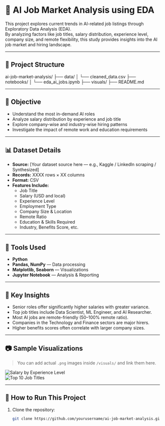 # 🧠 AI Job Market Analysis using EDA

This project explores current trends in AI-related job listings through Exploratory Data Analysis (EDA).  
By analyzing factors like job titles, salary distribution, experience level, company size, and remote flexibility, this study provides insights into the AI job market and hiring landscape.

---

## 📁 Project Structure
ai-job-market-analysis/
├── data/
│ └── cleaned_data.csv
├── notebooks/
│ └── eda_ai_jobs.ipynb
├── visuals/
├── README.md

---

## 🎯 Objective

- Understand the most in-demand AI roles
- Analyze salary distribution by experience and job title
- Explore company-wise and industry-wise hiring patterns
- Investigate the impact of remote work and education requirements

---

## 📊 Dataset Details

- **Source:** [Your dataset source here — e.g., Kaggle / LinkedIn scraping / Synthesized]
- **Records:** XXXX rows × XX columns
- **Format:** CSV
- **Features Include:**
  - Job Title
  - Salary (USD and local)
  - Experience Level
  - Employment Type
  - Company Size & Location
  - Remote Ratio
  - Education & Skills Required
  - Industry, Benefits Score, etc.

---

## 🚀 Tools Used

- **Python**
- **Pandas, NumPy** — Data processing
- **Matplotlib, Seaborn** — Visualizations
- **Jupyter Notebook** — Analysis & Reporting

---

## 📌 Key Insights

- Senior roles offer significantly higher salaries with greater variance.
- Top job titles include Data Scientist, ML Engineer, and AI Researcher.
- Most AI jobs are remote-friendly (50–100% remote ratio).
- Companies in the Technology and Finance sectors are major hirers.
- Higher benefits scores often correlate with larger company sizes.

---

## 📷 Sample Visualizations

> You can add actual `.png` images inside `/visuals/` and link them here.

![Salary by Experience Level](visuals/salary_by_experience.png)  
![Top 10 Job Titles](visuals/top_10_job_titles.png)

---

## 📂 How to Run This Project

1. Clone the repository:
   ```bash
   git clone https://github.com/yourusername/ai-job-market-analysis.git


